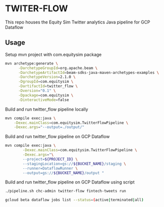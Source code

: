 # TWITER-FLOW

This repo houses the Equity Sim Twitter analytics Java pipeline for GCP Dataflow

## Usage

Setup mvn project with com.equitysim package

```sh
mvn archetype:generate \
      -DarchetypeGroupId=org.apache.beam \
      -DarchetypeArtifactId=beam-sdks-java-maven-archetypes-examples \
      -DarchetypeVersion=2.1.0 \
      -DgroupId=com.equitysim \
      -DartifactId=twitter_flow \
      -Dversion="0.1" \
      -Dpackage=com.equitysim \
      -DinteractiveMode=false
```

Build and run twitter_flow pipeline locally

```sh
mvn compile exec:java \
    -Dexec.mainClass=com.equitysim.TwitterFlowPipeline \
    -Dexec.args="--output=./output/"
``` 

Build and run twitter_flow pipeline on GCP Dataflow

```sh
mvn compile exec:java \
        -Dexec.mainClass=com.equitysim.TwitterFlowPipeline \
        -Dexec.args="\
        --project=${PROJECT_ID} \
        --stagingLocation=gs://${BUCKET_NAME}/staging \
        --runner=DataflowRunner \
        --output=gs://${BUCKET_NAME}/output "
```

Build and run twitter_flow pipeline on GCP Dataflow using script

```sh
./pipeline.sh chc-admin twitter-flow fintech-tweets run

gcloud beta dataflow jobs list --status=(active|terminated|all)
```
